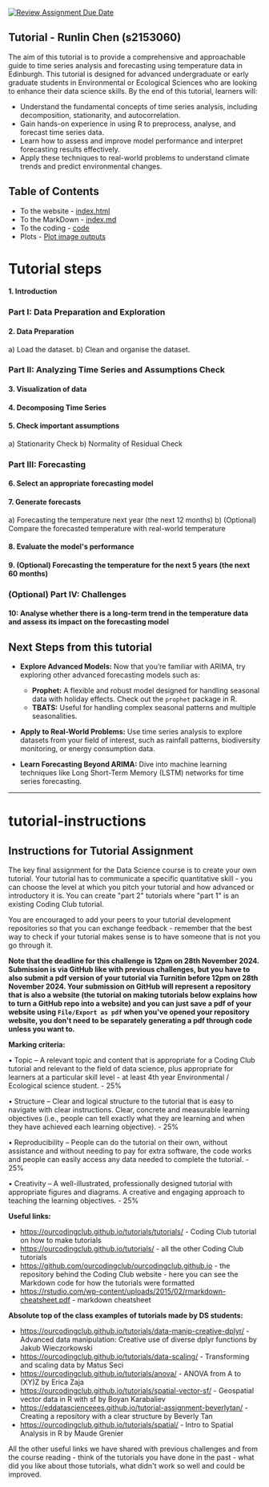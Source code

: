 [![Review Assignment Due Date](https://classroom.github.com/assets/deadline-readme-button-22041afd0340ce965d47ae6ef1cefeee28c7c493a6346c4f15d667ab976d596c.svg)](https://classroom.github.com/a/6eRt7-90)

## Tutorial - Runlin Chen (s2153060)
The aim of this tutorial is to provide a comprehensive and approachable guide to time series analysis and forecasting using temperature data in Edinburgh. This tutorial is designed for advanced undergraduate or early graduate students in Environmental or Ecological Sciences who are looking to enhance their data science skills. By the end of this tutorial, learners will:

- Understand the fundamental concepts of time series analysis, including decomposition, stationarity, and autocorrelation.
- Gain hands-on experience in using R to preprocess, analyse, and forecast time series data.
- Learn how to assess and improve model performance and interpret forecasting results effectively.
- Apply these techniques to real-world problems to understand climate trends and predict environmental changes.

## Table of Contents
- To the website - [index.html](/index.html)
- To the MarkDown - [index.md](/index.md)
- To the coding - [code](/test.R)
- Plots - [Plot image outputs](/plots)

# Tutorial steps
#### 1. Introduction

### Part I: Data Preparation and Exploration
#### 2. Data Preparation
a) Load the dataset.
b) Clean and organise the dataset.

### Part II: Analyzing Time Series and Assumptions Check
#### 3. Visualization of data

#### 4. Decomposing Time Series

#### 5. Check important assumptions
a) Stationarity Check
b) Normality of Residual Check

### Part III: Forecasting

#### 6. Select an appropriate forecasting model

#### 7. Generate forecasts
a) Forecasting the temperature next year (the next 12 months)
b) (Optional) Compare the forecasted temperature with real-world temperature

#### 8. Evaluate the model's performance

#### 9. (Optional) Forecasting the temperature for the next 5 years (the next 60 months)

### (Optional) Part IV: Challenges
#### 10: Analyse whether there is a long-term trend in the temperature data and assess its impact on the forecasting model

## Next Steps from this tutorial
- **Explore Advanced Models:** Now that you’re familiar with ARIMA, try exploring other advanced forecasting models such as:
  - **Prophet:** A flexible and robust model designed for handling seasonal data with holiday effects. Check out the `prophet` package in R.
  - **TBATS:** Useful for handling complex seasonal patterns and multiple seasonalities.

- **Apply to Real-World Problems:** Use time series analysis to explore datasets from your field of interest, such as rainfall patterns, biodiversity monitoring, or energy consumption data.

- **Learn Forecasting Beyond ARIMA:** Dive into machine learning techniques like Long Short-Term Memory (LSTM) networks for time series forecasting.




---
# tutorial-instructions
## Instructions for Tutorial Assignment

The key final assignment for the Data Science course is to create your own tutorial. Your tutorial has to communicate a specific quantitative skill - you can choose the level at which you pitch your tutorial and how advanced or introductory it is. You can create "part 2" tutorials where "part 1" is an existing Coding Club tutorial.

You are encouraged to add your peers to your tutorial development repositories so that you can exchange feedback - remember that the best way to check if your tutorial makes sense is to have someone that is not you go through it.

__Note that the deadline for this challenge is 12pm on 28th November 2024. Submission is via GitHub like with previous challenges, but you have to also submit a pdf version of your tutorial via Turnitin before 12pm on 28th November 2024. Your submission on GitHub will represent a repository that is also a website (the tutorial on making tutorials below explains how to turn a GitHub repo into a website) and you can just save a pdf of your website using `File/Export as pdf` when you've opened your repository website, you don't need to be separately generating a pdf through code unless you want to.__

__Marking criteria:__

•	Topic – A relevant topic and content that is appropriate for a Coding Club tutorial and relevant to the field of data science, plus appropriate for learners at a particular skill level - at least 4th year Environmental / Ecological science student. - 25%

•	Structure – Clear and logical structure to the tutorial that is easy to navigate with clear instructions. Clear, concrete and measurable learning objectives (i.e., people can tell exactly what they are learning and when they have achieved each learning objective). - 25%

•	Reproducibility – People can do the tutorial on their own, without assistance and without needing to pay for extra software, the code works and people can easily access any data needed to complete the tutorial. - 25%

•	Creativity – A well-illustrated, professionally designed tutorial with appropriate figures and diagrams. A creative and engaging approach to teaching the learning objectives. - 25%

__Useful links:__
- https://ourcodingclub.github.io/tutorials/tutorials/ - Coding Club tutorial on how to make tutorials
- https://ourcodingclub.github.io/tutorials/ - all the other Coding Club tutorials
- https://github.com/ourcodingclub/ourcodingclub.github.io - the repository behind the Coding Club website - here you can see the Markdown code for how the tutorials were formatted
- https://rstudio.com/wp-content/uploads/2015/02/rmarkdown-cheatsheet.pdf - markdown cheatsheet

__Absolute top of the class examples of tutorials made by DS students:__
- https://ourcodingclub.github.io/tutorials/data-manip-creative-dplyr/ - Advanced data manipulation: Creative use of diverse dplyr functions by Jakub Wieczorkowski
- https://ourcodingclub.github.io/tutorials/data-scaling/ - Transforming and scaling data by Matus Seci
- https://ourcodingclub.github.io/tutorials/anova/ - ANOVA from A to (XY)Z by Erica Zaja
- https://ourcodingclub.github.io/tutorials/spatial-vector-sf/ - Geospatial vector data in R with sf by Boyan Karabaliev
- https://eddatascienceees.github.io/tutorial-assignment-beverlytan/ - Creating a repository with a clear structure by Beverly Tan
- https://ourcodingclub.github.io/tutorials/spatial/ - Intro to Spatial Analysis in R by Maude Grenier

All the other useful links we have shared with previous challenges and from the course reading - think of the tutorials you have done in the past - what did you like about those tutorials, what didn't work so well and could be improved. 

